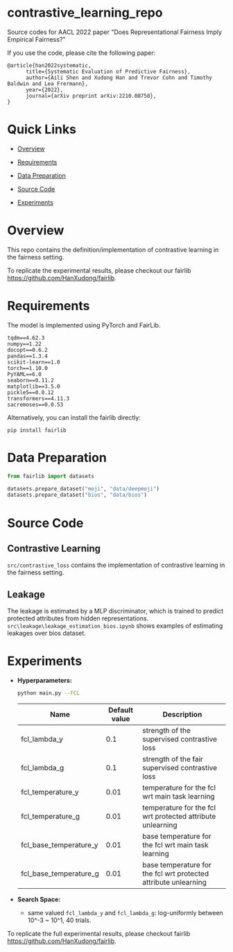 # contrastive_learning_repo

Source codes for AACL 2022 paper "Does Representational Fairness Imply Empirical Fairness?" 

If you use the code, please cite the following paper:

```
@article{han2022systematic,
      title={Systematic Evaluation of Predictive Fairness}, 
      author={Aili Shen and Xudong Han and Trevor Cohn and Timothy Baldwin and Lea Frermann},
      year={2022},
      journal={arXiv preprint arXiv:2210.08758},
}
```

# Quick Links
+ [Overview](#overview)

+ [Requirements](#requirements)

+ [Data Preparation](#data-preparation)

+ [Source Code](#source-code)

+ [Experiments](#experiments)

# Overview

This repo contains the definition/implementation of contrastive learning in the fairness setting.

To replicate the experimental results, please checkout our fairlib https://github.com/HanXudong/fairlib.

# Requirements

The model is implemented using PyTorch and FairLib.

```
tqdm==4.62.3
numpy==1.22
docopt==0.6.2
pandas==1.3.4
scikit-learn==1.0
torch==1.10.0
PyYAML==6.0
seaborn==0.11.2
matplotlib==3.5.0
pickle5==0.0.12
transformers==4.11.3
sacremoses==0.0.53
```

Alternatively, you can install the fairlib directly:
```
pip install fairlib
```

# Data Preparation

```python
from fairlib import datasets

datasets.prepare_dataset("moji", "data/deepmoji")
datasets.prepare_dataset("bios", "data/bios")

```

# Source Code

## Contrastive Learning

`src/contrastive_loss` contains the implementation of contrastive learning in the fairness setting.

## Leakage

The leakage is estimated by a MLP discriminator, which is trained to predict protected attributes from hidden representations.
`src\leakage\leakage_estimation_bios.ipynb` shows examples of estimating leakages over bios dataset.

# Experiments

- **Hyperparameters:**  
    ```bash
    python main.py --FCL
    ```

    | Name                    | Default value | Description                                                     |
    |-------------------------|---------------|-----------------------------------------------------------------|
    | fcl_lambda_y            | 0.1           | strength of the supervised contrastive loss                     |
    | fcl_lambda_g            | 0.1           | strength of the fair supervised contrastive loss                |
    | fcl_temperature_y       | 0.01          | temperature for the fcl wrt main task learning                  |
    | fcl_temperature_g       | 0.01          | temperature for the fcl wrt protected attribute unlearning      |
    | fcl_base_temperature_y  | 0.01          | base temperature for the fcl wrt main task learning             |
    | fcl_base_temperature_g  | 0.01          | base temperature for the fcl wrt protected attribute unlearning |

- **Search Space:**  
    - same valued `fcl_lambda_y` and `fcl_lambda_g`: log-uniformly between 10^-3 ~ 10^1, 40 trials.

To replicate the full experimental results, please checkout fairlib https://github.com/HanXudong/fairlib.